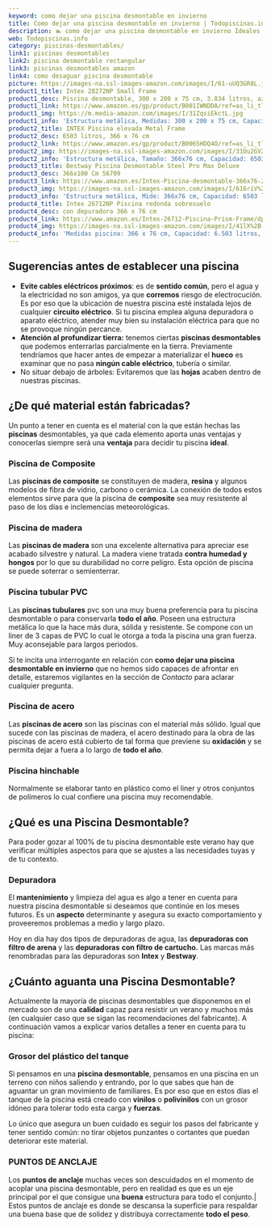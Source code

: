 ```yaml
---
keyword: como dejar una piscina desmontable en invierno
title: Como dejar una piscina desmontable en invierno | Todopiscinas.info
description: 🏊 como dejar una piscina desmontable en invierno Ideales para este verano 2021. Aquí puedes comprar como dejar una piscina desmontable en invierno y comparar con otras similares. No dejes escapar como dejar una piscina desmontable en invierno a un precio realmente tentador.
web: Todopiscinas.info
category: piscinas-desmontables/
link1: piscinas desmontables
link2: piscina desmontable rectangular
link3: piscinas desmontables amazon
link4: como desaguar piscina desmontable
picture: https://images-na.ssl-images-amazon.com/images/I/61-uUQ3GR8L.jpg
product1_title: Intex 28272NP Small Frame
product1_desc: Piscina desmontable, 300 x 200 x 75 cm, 3.834 litros, azul
product1_link: https://www.amazon.es/gp/product/B001IWNDDA/ref=as_li_tl?ie=UTF8&camp=3638&creative=24630&creativeASIN=B001IWNDDA&linkCode=as2&tag=todopiscinas0e-21&linkId=25b9d647487c889cb6ef56ed63f50ca1
product1_img: https://m.media-amazon.com/images/I/31ZqsiEkctL.jpg
product1_info: 'Estructura metálica, Medidas: 300 x 200 x 75 cm, Capacidad: 3.834 litros, Para 6 personas (+ 6 años), Fácil montaje, Forma rectangular'
product2_title: INTEX Piscina elevada Metal Frame
product2_desc: 6503 litros, 366 x 76 cm
product2_link: https://www.amazon.es/gp/product/B0065HDQ4O/ref=as_li_tl?ie=UTF8&camp=3638&creative=24630&creativeASIN=B0065HDQ4O&linkCode=as2&tag=todopiscinas0e-21&linkId=ed2430e3ba564d3527ee103df33ed7b3
product2_img: https://images-na.ssl-images-amazon.com/images/I/31Ou2GV2SAL.jpg
product2_info: 'Estructura metálica, Tamaño: 366x76 cm, Capacidad: 6503 litros, Forma circular, De 4 a 7 personas (+6 años)'
product3_title: Bestway Piscina Desmontable Steel Pro Max Deluxe
product3_desc: 366x100 Cm 56709
product3_link: https://www.amazon.es/Intex-Piscina-desmontable-366x76-28210NP/dp/B0065HDQ4O?__mk_es_ES=%C3%85M%C3%85%C5%BD%C3%95%C3%91&crid=25UQGV9HG2INI&dchild=1&keywords=piscinas+desmontables&qid=1615854176&sprefix=piscinas+dem%2Caps%2C201&sr=8-5&linkCode=ll1&tag=todopiscinas0e-21&linkId=34f200977c6cbaab1f3f4d9ac0e64755&language=es_ES&ref_=as_li_ss_tl
product3_img: https://images-na.ssl-images-amazon.com/images/I/616riV%2BiY3L.jpg
product3_info: 'Estructura metálica, Mide: 366x76 cm, Capacidad: 6503 litros, De 4 a 7 personas mayores de 6 años, Forma circular, Tecnología Super-Tough'
product4_title: Intex 26712NP Piscina redonda sobresuelo
product4_desc: con depuradora 366 x 76 cm
product4_link: https://www.amazon.es/Intex-26712-Piscina-Prism-Frame/dp/B07FB823GL?__mk_es_ES=%C3%85M%C3%85%C5%BD%C3%95%C3%91&dchild=1&keywords=piscinas+desmontables+con+depuradora&qid=1615936418&sr=8-5&linkCode=ll1&tag=todopiscinas0e-21&linkId=d98699de7830cd471766fa1daa36de34&language=es_ES&ref_=as_li_ss_tl
product4_img: https://images-na.ssl-images-amazon.com/images/I/41lX%2B-YpibL.jpg
product4_info: 'Medidas piscina: 366 x 76 cm, Capacidad: 6.503 litros, Incluye depuradora de cartucha A, Lona resistente triple capa'
---
```



<brand-panel :title=product1_title :desc=product1_desc :img=product1_img :link=product1_link></brand-panel>


## Sugerencias antes de establecer una piscina



*   **Evite cables eléctricos próximos**: es de **sentido común**, pero el agua y la electricidad no son amigos, ya que **corremos** riesgo de electrocución. Es por eso que la ubicación de nuestra piscina esté instalada lejos de cualquier **circuito eléctrico**. Si tu piscina emplea alguna depuradora o aparato eléctrico, atender muy bien su instalación eléctrica para que no se provoque ningún percance.
*   **Atención al profundizar tierra:** tenemos ciertas **piscinas desmontables** que podemos enterrarlas parcialmente en la tierra. Previamente tendríamos que hacer antes de empezar a materializar el **hueco** es examinar que no pasa **ningún cable eléctrico**, tubería o similar.
*   No situar debajo de árboles: Evitaremos que las **hojas** acaben dentro de nuestras piscinas.


## ¿De qué material están fabricadas?

Un punto a tener en cuenta es el material con la que están hechas las **piscinas** desmontables, ya que cada elemento aporta unas ventajas y conocerlas siempre será una **ventaja** para decidir tu piscina **ideal**.


### Piscina de Composite

Las **piscinas de composite** se constituyen de madera, **resina** y algunos modelos de fibra de vidrio, carbono o cerámica. La conexión de todos estos elementos sirve para que la piscina de **composite** sea muy resistente al paso de los días e inclemencias meteorológicas.


### Piscina de madera

Las **piscinas de madera** son una excelente alternativa para apreciar ese acabado silvestre y natural. La madera viene tratada **contra humedad y hongos** por lo que su durabilidad no corre peligro. Esta opción de piscina se puede soterrar o semienterrar.


### Piscina tubular PVC

Las **piscinas tubulares** pvc son una muy buena preferencia para tu piscina desmontable o para conservarla **todo el año**. Poseen una estructura metálica lo que la hace más dura, sólida y resistente. Se compone con un liner de 3 capas de PVC lo cual le otorga a toda la piscina una gran fuerza. Muy aconsejable para largos periodos.

Si te incita una interrogante en relación con **como dejar una piscina desmontable en invierno** que no hemos sido capaces de afrontar en detalle, estaremos vigilantes en la sección de _Contacto_ para aclarar cualquier pregunta.


### Piscina de acero

Las **piscinas de acero** son las piscinas con el material más sólido. Igual que sucede con las piscinas de madera, el acero destinado para la obra de las piscinas de acero está cubierto de tal forma que previene su **oxidación** y se permita dejar a fuera a lo largo de **todo el año**.


### Piscina hinchable

 Normalmente se elaborar tanto en plástico como el liner y otros conjuntos de polímeros lo cual confiere una piscina muy recomendable.
## ¿Qué es una Piscina Desmontable?



Para poder gozar al 100% de tu piscina desmontable este verano  hay que verificar múltiples aspectos para que se ajustes a las necesidades tuyas y de tu contexto.


### Depuradora

El **mantenimiento** y limpieza del agua es algo a tener en cuenta para nuestra piscina desmontable si deseamos que continúe en los meses futuros. Es un **aspecto** determinante y asegura su exacto comportamiento y proveeremos problemas a medio y largo plazo.

Hoy en día hay dos tipos de depuradoras de agua, las **depuradoras con filtro de arena** y  las **depuradoras** **con filtro de cartucho.** Las marcas más renombradas para las depuradoras son **Intex** y **Bestway**.

<external-banner></external-banner>



## ¿Cuánto aguanta una Piscina Desmontable?

Actualmente la mayoría de piscinas desmontables que disponemos en el mercado son de una **calidad** capaz para resistir un verano y muchos más (en cualquier caso que se sigan las recomendaciones del fabricante). A continuación vamos a explicar varios detalles a tener en cuenta para tu piscina:


### Grosor del plástico del tanque

Si pensamos en una **piscina desmontable**, pensamos en una piscina en un terreno con niños saliendo y entrando, por lo que sabes que han de aguantar un gran movimiento de familiares. Es por eso que en estos días el tanque de la piscina está creado con **vinilos** o **polivinilos** con un grosor idóneo para tolerar todo esta carga y **fuerzas**.

Lo único que asegura un	 buen cuidado es seguir los pasos del fabricante y tener sentido común: no tirar objetos punzantes o cortantes que puedan deteriorar este material.


### PUNTOS DE ANCLAJE

Los **puntos de anclaje** muchas veces son descuidados en el momento de acoplar una piscina desmontable, pero en realidad es que es un eje principal por el que consigue una **buena** estructura para todo el conjunto.| Estos puntos de anclaje es donde se descansa la superficie para respaldar una buena base que de solidez y distribuya correctamente **todo el peso**.

<stats-list :link1=link1 :link2=link2 :link3=link3 :link4=link4 :category=category></stats-list>